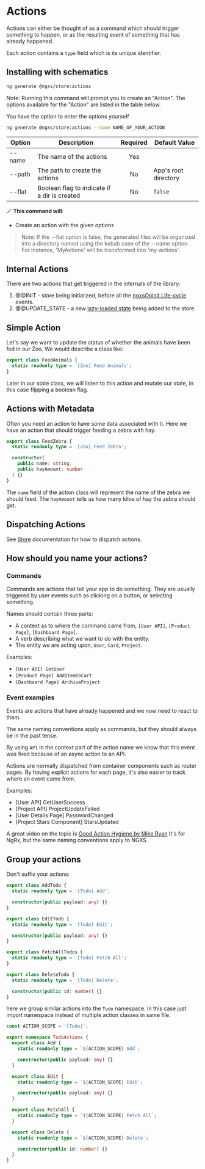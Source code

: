 # Actions

Actions can either be thought of as a command which should trigger something to happen, or as the resulting event of something that has already happened.

Each action contains a `type` field which is its unique identifier.

## Installing with schematics

```bash
ng generate @ngxs/store:actions
```

Note: Running this command will prompt you to create an "Action". The options available for the "Action" are listed in the table below.

You have the option to enter the options yourself

```bash
ng generate @ngxs/store:actions --name NAME_OF_YOUR_ACTION
```

| Option | Description                                  | Required | Default Value        |
| ------ | -------------------------------------------- | :------: | -------------------- |
| --name | The name of the actions                      |    Yes   |                      |
| --path | The path to create the actions               |    No    | App's root directory |
| --flat | Boolean flag to indicate if a dir is created |    No    | `false`              |

🪄 **This command will**:

* Create an action with the given options

> Note: If the --flat option is false, the generated files will be organized into a directory named using the kebab case of the --name option. For instance, 'MyActions' will be transformed into 'my-actions'.

## Internal Actions

There are two actions that get triggered in the internals of the library:

1. @@INIT - store being initialized, before all the [ngxsOnInit Life-cycle](../state/life-cycle.md) events.
2. @@UPDATE\_STATE - a new [lazy-loaded state](../state/lazy.md) being added to the store.

## Simple Action

Let's say we want to update the status of whether the animals have been fed in our Zoo. We would describe a class like:

```ts
export class FeedAnimals {
  static readonly type = '[Zoo] Feed Animals';
}
```

Later in our state class, we will listen to this action and mutate our state, in this case flipping a boolean flag.

## Actions with Metadata

Often you need an action to have some data associated with it. Here we have an action that should trigger feeding a zebra with hay.

```ts
export class FeedZebra {
  static readonly type = '[Zoo] Feed Zebra';

  constructor(
    public name: string,
    public hayAmount: number
  ) {}
}
```

The `name` field of the action class will represent the name of the zebra we should feed. The `hayAmount` tells us how many kilos of hay the zebra should get.

## Dispatching Actions

See [Store](../store/) documentation for how to dispatch actions.

## How should you name your actions?

### Commands

Commands are actions that tell your app to do something. They are usually triggered by user events such as clicking on a button, or selecting something.

Names should contain three parts:

* A context as to where the command came from, `[User API]`, `[Product Page]`, `[Dashboard Page]`.
* A verb describing what we want to do with the entity.
* The entity we are acting upon, `User`, `Card`, `Project`.

Examples:

* `[User API] GetUser`
* `[Product Page] AddItemToCart`
* `[Dashboard Page] ArchiveProject`

### Event examples

Events are actions that have already happened and we now need to react to them.

The same naming conventions apply as commands, but they should always be in the past tense.

By using `API` in the context part of the action name we know that this event was fired because of an async action to an API.

Actions are normally dispatched from container components such as router pages. By having explicit actions for each page, it's also easier to track where an event came from.

Examples:

* \[User API] GetUserSuccess
* \[Project API] ProjectUpdateFailed
* \[User Details Page] PasswordChanged
* \[Project Stars Component] StarsUpdated

A great video on the topic is [Good Action Hygiene by Mike Ryan](https://www.youtube.com/watch?v=JmnsEvoy-gY) It's for NgRx, but the same naming conventions apply to NGXS.

## Group your actions

Don't suffix your actions:

```ts
export class AddTodo {
  static readonly type = '[Todo] Add';

  constructor(public payload: any) {}
}

export class EditTodo {
  static readonly type = '[Todo] Edit';

  constructor(public payload: any) {}
}

export class FetchAllTodos {
  static readonly type = '[Todo] Fetch All';
}

export class DeleteTodo {
  static readonly type = '[Todo] Delete';

  constructor(public id: number) {}
}
```

here we group similar actions into the `Todo` namespace. In this case just import namespace instead of multiple action classes in same file.

```ts
const ACTION_SCOPE = '[Todo]';

export namespace TodoActions {
  export class Add {
    static readonly type = `${ACTION_SCOPE} Add`;

    constructor(public payload: any) {}
  }

  export class Edit {
    static readonly type = `${ACTION_SCOPE} Edit`;

    constructor(public payload: any) {}
  }

  export class FetchAll {
    static readonly type = `${ACTION_SCOPE} Fetch All`;
  }

  export class Delete {
    static readonly type = `${ACTION_SCOPE} Delete`;

    constructor(public id: number) {}
  }
}
```
